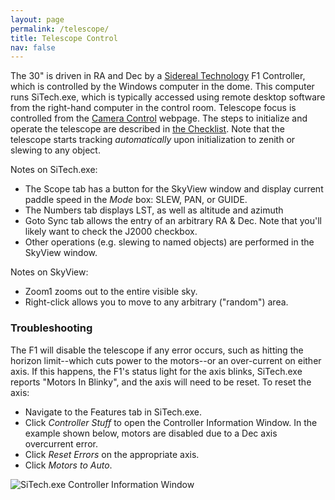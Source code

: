 ```yaml
---
layout: page
permalink: /telescope/
title: Telescope Control
nav: false
---
```


The 30" is driven in RA and Dec by a [Sidereal Technology](https://siderealtechnology.com/) F1 Controller, which is controlled by the Windows computer in the dome. This computer runs SiTech.exe, which is typically accessed using remote desktop software from the right-hand computer in the control room. Telescope focus is controlled from the [Camera Control](../camera) webpage. The steps to initialize and operate the telescope are described in [the Checklist](../checklist/). Note that the telescope starts tracking *automatically* upon initialization to zenith or slewing to any object.

Notes on SiTech.exe: 
- The Scope tab has a button for the SkyView window and display current paddle speed in the *Mode* box: SLEW, PAN, or GUIDE.
- The Numbers tab displays LST, as well as altitude and azimuth
- Goto Sync tab allows the entry of an arbitrary RA & Dec. Note that you'll likely want to check the J2000 checkbox.
- Other operations (e.g. slewing to named objects) are performed in the SkyView window. 

Notes on SkyView: 
- Zoom1 zooms out to the entire visible sky.
- Right-click allows you to move to any arbitrary ("random") area.

### Troubleshooting

The F1 will disable the telescope if any error occurs, such as hitting the horizon limit--which cuts power to the motors--or an over-current on either axis. If this happens, the F1's status light for the axis blinks, SiTech.exe reports "Motors In Blinky", and the axis will need to be reset. To reset the axis:

- Navigate to the Features tab in SiTech.exe.
- Click *Controller Stuff* to open the Controller Information Window. In the example shown below, motors are disabled due to a Dec axis overcurrent error.
- Click *Reset Errors* on the appropriate axis.
- Click *Motors to Auto*.

![SiTech.exe Controller Information Window](../../assets/img/ControllerInfoWindow.png)
